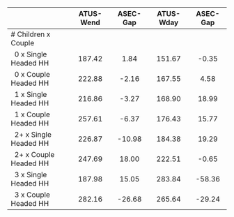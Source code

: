 
|                      |    ATUS-Wend |     ASEC-Gap |    ATUS-Wday |     ASEC-Gap |
| -------------------- | :----------: | :----------: | :----------: | :----------: |
| # Children x Couple  |              |              |              |              |
| &nbsp;&nbsp;0 x Single Headed HH |       187.42 |         1.84 |       151.67 |        -0.35 |
| &nbsp;&nbsp;0 x Couple Headed HH |       222.88 |        -2.16 |       167.55 |         4.58 |
| &nbsp;&nbsp;1 x Single Headed HH |       216.86 |        -3.27 |       168.90 |        18.99 |
| &nbsp;&nbsp;1 x Couple Headed HH |       257.61 |        -6.37 |       176.43 |        15.77 |
| &nbsp;&nbsp;2+ x Single Headed HH |       226.87 |       -10.98 |       184.38 |        19.29 |
| &nbsp;&nbsp;2+ x Couple Headed HH |       247.69 |        18.00 |       222.51 |        -0.65 |
| &nbsp;&nbsp;3 x Single Headed HH |       187.98 |        15.05 |       283.84 |       -58.36 |
| &nbsp;&nbsp;3 x Couple Headed HH |       282.16 |       -26.68 |       265.64 |       -29.24 |

